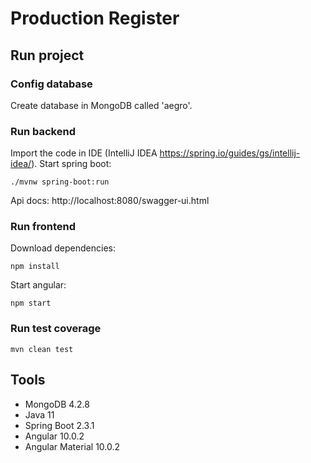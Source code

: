 # Production Register

## Run project 

### Config database
Create database in MongoDB called 'aegro'.

### Run backend

Import the code in IDE (IntelliJ IDEA https://spring.io/guides/gs/intellij-idea/).
Start spring boot:
```
./mvnw spring-boot:run
```
Api docs: http://localhost:8080/swagger-ui.html

### Run frontend

Download dependencies:
```
npm install
```

Start angular:
```
npm start
```

### Run test coverage
```
mvn clean test
```

## Tools

- MongoDB 4.2.8
- Java 11
- Spring Boot 2.3.1
- Angular 10.0.2
- Angular Material 10.0.2
